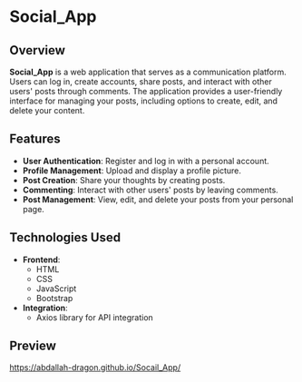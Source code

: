 # Social_App

## Overview
**Social_App** is a web application that serves as a communication platform. Users can log in, create accounts, share posts, and interact with other users' posts through comments. The application provides a user-friendly interface for managing your posts, including options to create, edit, and delete your content.

## Features
- **User Authentication**: Register and log in with a personal account.
- **Profile Management**: Upload and display a profile picture.
- **Post Creation**: Share your thoughts by creating posts.
- **Commenting**: Interact with other users' posts by leaving comments.
- **Post Management**: View, edit, and delete your posts from your personal page.

## Technologies Used
- **Frontend**:
  - HTML
  - CSS
  - JavaScript
  - Bootstrap
- **Integration**:
  - Axios library for API integration

## Preview
  https://abdallah-dragon.github.io/Socail_App/


